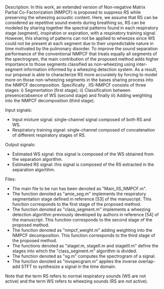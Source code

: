 Description: In this work, an extended version of Non-negative Matrix Partial Co-Factorization (NMPCF) is proposed to suppress RS while preserving the wheezing acoustic content. Here, we assume that RS can be considered as repetitive sound events during breathing so, RS can be modeled by sharing together the spectral patterns found in each respiratory stage (segment), inspiration or expiration, with a respiratory training signal. However, this sharing of patterns can not be applied to wheezes since WS could not be present at each segment due to their unpredictable nature in time motivated by the pulmonary disorder. To improve the sound separation performance of the conventional NMPCF that treats equally all segments of the spectrogram, the main contribution of the proposed method adds higher importance to those segments classified as non-wheezing using inter-segment information informed by a wheezing detection system. As a result, our proposal is able to characterize RS more accurately by forcing to model more on those non-wheezing segments in the bases sharing process into the NMPCF decomposition. Specifically , IIS-NMPCF consists of three stages: i) Segmentation (first stage); ii) Classification between presence/absence of WS (second stage) and finally iii) Adding weighting into the NMPCF decomposition (third stage).

Input signals:
- Input mixture signal: single-channel signal composed of both RS and WS.
- Respiratory training signal: single-channel composed of concatenation of different respiratory stages of RS.

Output signals:
- Estimated WS signal: this signal is composed of the WS obtained from the separation algorithm.
- Estimated RS signal: this signal is composed of the RS extracted in the separation algortihm.

Files:
- The main file to be run has been denoted as "Main_IIS_NMPCF.m". 
- The function denoted as "amie_seg.m" implements the respiratory segmentation stage defined in reference [53] of the manuscript. This function corresponds to the first stage of the proposed method.
- The function denoted as "class_segment.m" implements a wheezing detection algorithm previously developed by authors in reference [54] of the manuscript. This function corresponds to the second stage of the proposed method.
- The function denoted as "nmpcf_weight.m" adding weighting into the NMPCF decomposition. This function corresponds to the third stage of the proposed method.
- The functions denoted as "stageI.m, stageII.m and stageIII.m" define the stages into which the "class_segment.m" algorithm is divided. 
- The function denoted as "sg.m" computes the spectrogram of a signal. 
- The function denoted as "invspecgram.m" applies the inverse overlap-add STFT to synthesize a signal in the time domain. 

Note that the term RS refers to normal respiratory sounds (WS are not active) and the term WS refers to wheezing sounds (RS are not active).


